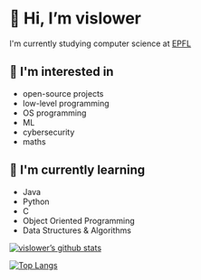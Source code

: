 # 👋 Hi, I’m vislower
I'm currently studying computer science at [EPFL](https://www.epfl.ch/en/)
## 👀 I'm interested in
- open-source projects
- low-level programming
- OS programming
- ML
- cybersecurity
- maths
## 🌱 I'm currently learning
- Java
- Python
- C
- Object Oriented Programming
- Data Structures & Algorithms


[![vislower’s github stats](https://github-readme-stats.vercel.app/api?username=vislower&show_icons=true&theme=onedark)](https://github.com/vislower)

[![Top Langs](https://github-readme-stats.vercel.app/api/top-langs/?username=vislower&layout=compact&show_icons=true&theme=onedark)](https://github.com/vislower)
<!---
- 💞️ I’m looking to collaborate on ...
- 📫 How to reach me ...
--->
<!---
vislower/vislower is a ✨ special ✨ repository because its `README.md` (this file) appears on your GitHub profile.
You can click the Preview link to take a look at your changes.
--->
